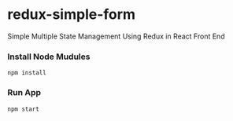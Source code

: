 # redux-simple-form
Simple Multiple State Management Using Redux in React Front End


### Install Node Mudules
```
npm install
```

### Run App
```
npm start
```
